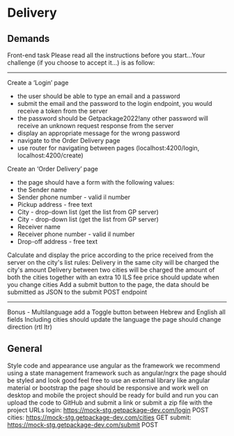 # Delivery

## Demands
Front-end task
Please read all the instructions before you start…Your challenge (if you choose to accept it...) is as follow:

---
Create a ‘Login’ page
  - the user should be able to type an email and a password
  - submit the email and the password to the login endpoint, you would receive a token from the server
  - the password should be Getpackage2022!any other password will receive an unknown request response from the server
  - display an appropriate message for the wrong password
  - navigate to the Order Delivery page 
  - use router for navigating between pages (localhost:4200/login, localhost:4200/create)


Create an ‘Order Delivery’ page
  - the page should have a form with the following values:
  - the Sender name
  - Sender phone number - valid il number
  - Pickup address - free text
  - City - drop-down list (get the list from GP server)
  - City - drop-down list (get the list from GP server)
  - Receiver name
  - Receiver phone number - valid il number
  - Drop-off address - free text


Calculate and display the price according to the price received from the server on the city's list
rules:
    Delivery in the same city will be charged the city's amount
    Delivery between two cities will be charged the amount of both the cities together with an extra 10 ILS fee
    price should update when you change cities
    Add a submit button to the page, the data should be submitted as JSON to the submit POST endpoint



*** 

Bonus - Multilanguage
add a Toggle button between Hebrew and English
all fields Including cities should update the language
the page should change direction (rtl ltr) 

## General
Style code and appearance
use angular as the framework
we recommend using a state management framework such as angular/ngrx
the page should be styled and look good
feel free to use an external library like angular material or bootstrap
the page should be responsive and work well on desktop and mobile
the project should be ready for build and run
you can upload the code to GitHub and submit a link or submit a zip file with the project
URLs
login: https://mock-stg.getpackage-dev.com/login POST
cities: https://mock-stg.getpackage-dev.com/cities GET
submit: https://mock-stg.getpackage-dev.com/submit POST



